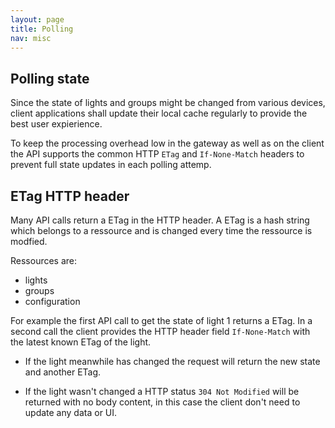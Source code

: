 ```yaml
---
layout: page
title: Polling
nav: misc
---
```


## Polling state

Since the state of lights and groups might be changed from various devices, client applications shall update their local cache regularly to provide the best user expierience.

To keep the processing overhead low in the gateway as well as on the client the API supports the common HTTP `ETag` and `If-None-Match` headers to prevent full state updates in each polling attemp.

## ETag HTTP header

Many API calls return a ETag in the HTTP header. A ETag is a hash string which belongs to a ressource and is changed every time the ressource is modfied.

Ressources are:
 - lights
 - groups
 - configuration

For example the first API call to get the state of light 1 returns a ETag.
In a second call the client provides the HTTP header field `If-None-Match` with the latest known ETag of the light.

 - If the light meanwhile has changed the request will return the new state and another ETag.

 - If the light wasn't changed a HTTP status `304 Not Modified` will be returned with no body content, in this case the client don't need to update any data or UI. 

